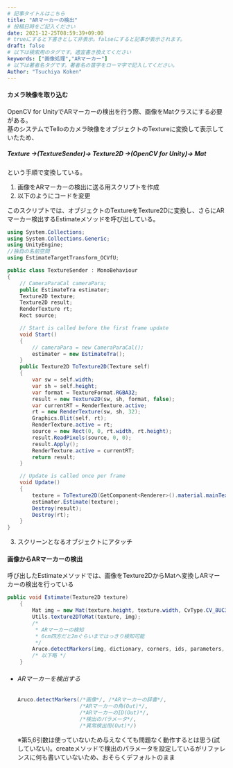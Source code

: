```yaml
---
# 記事タイトルはこちら
title: "ARマーカーの検出"
# 投稿日時をご記入ください
date: 2021-12-25T08:59:39+09:00
# trueにすると下書きとして非表示。falseにすると記事が表示されます。
draft: false
# 以下は検索用のタグです。適宜書き換えてください
keywords: ["画像処理","ARマーカー"]
# 以下は著者名タグです。著者名の苗字をローマ字で記入してください。
Author: "Tsuchiya Koken"
---
```

#### カメラ映像を取り込む
OpenCV for UnityでARマーカーの検出を行う際、画像をMatクラスにする必要がある。<br>
基のシステムでTelloのカメラ映像をオブジェクトのTextureに変換して表示していたため、<br>
##### Texture →(TextureSender)→ Texture2D →(OpenCV for Unity)→ Mat<br>
という手順で変換している。
1. 画像をARマーカーの検出に送る用スクリプトを作成
2. 以下のようにコードを変更

このスクリプトでは、オブジェクトのTextureをTexture2Dに変換し、さらにARマーカー検出するEstimateメソッドを呼び出している。
```C#
using System.Collections;
using System.Collections.Generic;
using UnityEngine;
//独自の名前空間
using EstimateTargetTransform_OCVfU;

public class TextureSender : MonoBehaviour
{
    // CameraParaCal cameraPara;
    public EstimateTra estimater;
    Texture2D texture;
    Texture2D result;
    RenderTexture rt;
    Rect source;

    // Start is called before the first frame update
    void Start()
    {
        // cameraPara = new CameraParaCal();
        estimater = new EstimateTra();
    }
    public Texture2D ToTexture2D(Texture self)
    {
        var sw = self.width;
        var sh = self.height;
        var format = TextureFormat.RGBA32;
        result = new Texture2D(sw, sh, format, false);
        var currentRT = RenderTexture.active;
        rt = new RenderTexture(sw, sh, 32);
        Graphics.Blit(self, rt);
        RenderTexture.active = rt;
        source = new Rect(0, 0, rt.width, rt.height);
        result.ReadPixels(source, 0, 0);
        result.Apply();
        RenderTexture.active = currentRT;
        return result;
    }

    // Update is called once per frame
    void Update()
    {
        texture = ToTexture2D(GetComponent<Renderer>().material.mainTexture);
        estimater.Estimate(texture);
        Destroy(result);
        Destroy(rt);
    }
}
```
3. スクリーンとなるオブジェクトにアタッチ

#### 画像からARマーカーの検出
呼び出したEstimateメソッドでは、画像をTexture2DからMatへ変換しARマーカーの検出を行っている

```C#
public void Estimate(Texture2D texture)
    {
        Mat img = new Mat(texture.height, texture.width, CvType.CV_8UC3);
        Utils.texture2DToMat(texture, img);
        /*
         * ARマーカーの検知
         * 6cm四方だと2mぐらいまではっきり検知可能
         */
        Aruco.detectMarkers(img, dictionary, corners, ids, parameters, rejectedImgPoints);
        /* 以下略 */
    }
```

- ###### ARマーカーを検出する
    ```C#
    Aruco.detectMarkers(/*画像*/, /*ARマーカーの辞書*/,
                        /*ARマーカーの角(Out)*/,
                        /*ARマーカーのID(Out)*/,
                        /*検出のパラメータ*/,
                        /*異常検出用(Out)*/)
    ```
    ※第5,6引数は使っていないため与えなくても問題なく動作するとは思う(試していない)。createメソッドで検出のパラメータを設定しているがリファレンスに何も書いていないため、おそらくデフォルトのまま